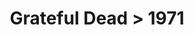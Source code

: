 ---
permalink: /projects/graphics/bootleg-covers/gd/1971
title: 'Grateful Dead > 1971'
artist: 'Grateful_Dead'
year: '1971'
layout: bootlegs
header:
  overlay_color: '#000'
  overlay_filter: '0.5'
  overlay_image: /assets/img/graphics/bootleg-covers/features/gd/1971.jpg
---